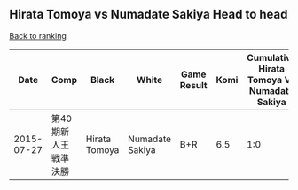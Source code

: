 ## Hirata Tomoya vs Numadate Sakiya Head to head

[Back to ranking](../../index.md)




| **Date** | **Comp** | **Black** | **White** | **Game Result** | **Komi** | **Cumulative Hirata Tomoya Vs Numadate Sakiya** | **Hirata Tomoya Streak** | **Numadate Sakiya Streak** | 
| --- | --- | --- | --- | --- | --- | --- | --- | --- |
| 2015-07-27 | 第40期新人王戦準決勝 | Hirata Tomoya | Numadate Sakiya | B+R | 6.5 | 1:0 | 1 | 0 |




